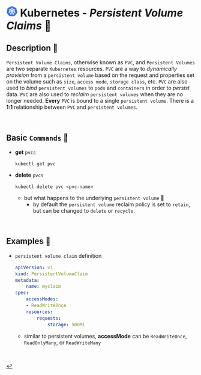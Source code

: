 
# <img src="../../00-resources/img/k8s.png" width="30px"> **Kubernetes** - ***Persistent Volume Claims*** 🚩

## **Description** 👀

`Persistent Volume Claims`, otherwise known as `PVC`, and `Persistent Volumes` are two separate `Kubernetes` resources. `PVC` are a way to *dynamically provision* from a `persistent volume` based on the request and properties set on the volume such as `size`, `access mode`, `storage class`, etc. `PVC` are also used to *bind* `persistent volumes` to `pods` and `containers` in order to *persist* data. `PVC` are also used to *reclaim* `persistent volumes` when they are no longer needed. **Every** `PVC` is bound to a single `persistent volume`. There is a **1:1** relationship between `PVC` and `persistent volumes`.

<!-- are a way to *request* a `persistent volume` from the `cluster`. `Persistent Volume Claims` are a resource that is independent of the `pod` lifecycle. This means that `Persistent Volume Claims` can be created, used, and destroyed independently of the `pod` lifecycle. -->

<br />

## **Basic** `Commands` 📝

* **get** `pvcs`

    ```shell
    kubectl get pvc
    ```

* **delete** `pvcs`

    ```shell
    kubectl delete pvc <pvc-name>
    ```

  * but what happens to the underlying `persistent volume` 🤔
    * by default the `persistent volume` reclaim policy is set to `retain`, but can be changed to `delete` or `recycle`.

<br />

## **Examples** 🧩

* `persistent volume claim` definition

    ```yaml
    apiVersion: v1
    kind: PersistentVolumeClaim
    metadata:
        name: myclaim
    spec:
        accessModes:
        - ReadWriteOnce
        resources:
            requests:
                storage: 500Mi
    ```

  * similar to persistent volumes, **accessMode** can be `ReadWriteOnce`, `ReadOnlyMany`, or `ReadWriteMany`

<br />

[↩️](../README.md)
